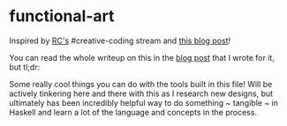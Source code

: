 # functional-art

Inspired by [RC's](https://recurse.com/about) #creative-coding stream and [this blog post](https://paytonturnage.com/writing/generating-art-with-haskell/)!

You can read the whole writeup on this in the [blog post](https://juicetin.bearblog.dev/generative-art-in-haskell) that I wrote for it, but tl;dr:

Some really cool things you can do with the tools built in this file! Will be actively tinkering here and there with this as I research new designs, but ultimately has been incredibly helpful way to do something ~ tangible ~ in Haskell and learn a lot of the language and concepts in the process.
